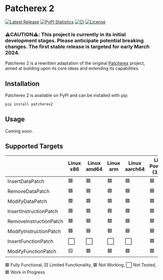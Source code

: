# Patcherex 2

[![Latest Release](https://img.shields.io/pypi/v/patcherex2.svg)](https://pypi.python.org/pypi/patcherex2/)
[![PyPI Statistics](https://img.shields.io/pypi/dm/patcherex2.svg)](https://pypistats.org/packages/patcherex2)
[![CI](https://img.shields.io/github/actions/workflow/status/purseclab/patcherex2/ci.yml?label=CI
)](https://github.com/purseclab/Patcherex2/actions/workflows/test.yml)
[![License](https://img.shields.io/github/license/purseclab/patcherex2.svg)](https://github.com/purseclab/Patcherex2/blob/main/LICENSE)

### ⚠️CAUTION⚠️: This project is currently in its initial development stages. Please anticipate potential breaking changes. The first stable release is targeted for early March 2024.
Patcherex 2 is a rewritten adaptation of the original [Patcherex](https://github.com/angr/patcherex) project, aimed at building upon its core ideas and extending its capabilities.

## Installation

Patcherex 2 is available on PyPI and can be installed with pip:

```bash
pip install patcherex2
```

## Usage

Coming soon.

## Supported Targets

|           | Linux x86 | Linux amd64 | Linux arm | Linux aarch64 | Linux PowerPC (32bit) | Linux PowerPC (64bit) | Linux MIPS (32bit) | Linux MIPS (64bit) | SPARCv8 (LEON3) | PowerPC (VLE) (IHEX)
|-|-|-|-|-|-|-|-|-|-|-|
InsertDataPatch         | 🟩 | 🟩 | 🟩 | 🟩 | 🟪 | 🟪 | 🟩 | 🟩 | ⬜ | ⬜ | 🟩 | 🟩 |
RemoveDataPatch         | 🟩 | 🟩 | 🟩 | 🟩 | 🟪 | 🟪 | 🟩 | 🟩 | ⬜ | ⬜ | 🟩 | 🟩 |
ModifyDataPatch         | 🟩 | 🟩 | 🟩 | 🟩 | 🟪 | 🟪 | 🟩 | 🟩 | ⬜ | ⬜ | 🟩 | 🟩 |
InsertInstructionPatch  | 🟩 | 🟩 | 🟩 | 🟩 | 🟪 | 🟪 | 🟩 | 🟩 | ⬜ | ⬜ | 🟩 | 🟩 |
RemoveInstructionPatch  | 🟩 | 🟩 | 🟩 | 🟩 | 🟪 | 🟪 | 🟩 | 🟩 | ⬜ | ⬜ | 🟩 | 🟩 |
ModifyInstructionPatch  | 🟩 | 🟩 | 🟩 | 🟩 | 🟪 | 🟪 | 🟩 | 🟩 | ⬜ | ⬜ | 🟩 | 🟩 |
InsertFunctionPatch     | ⬜ | ⬜ | ⬜ | ⬜ | 🟪 | 🟪 | ⬜ | ⬜ | ⬜ | ⬜ | ⬜ | ⬜ |
ModifyFunctionPatch     | 🟨 | 🟩 | 🟩 | 🟩 | 🟪 | 🟪 | 🟨 | 🟨 | ⬜ | ⬜ | 🟩 | 🟩 |

🟩 Fully Functional, 🟨 Limited Functionality, 🟥 Not Working, ⬜ Not Tested, 🟪 Work in Progress
